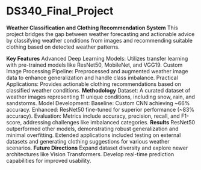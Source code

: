 # DS340_Final_Project

**Weather Classification and Clothing Recommendation System**
This project bridges the gap between weather forecasting and actionable advice by classifying weather conditions from images and recommending suitable clothing based on detected weather patterns.

**Key Features**
Advanced Deep Learning Models: Utilizes transfer learning with pre-trained models like ResNet50, MobileNet, and VGG19.
Custom Image Processing Pipeline: Preprocessed and augmented weather image data to enhance generalization and handle class imbalance.
Practical Applications: Provides actionable clothing recommendations based on classified weather conditions.
**Methodology**
Dataset: A curated dataset of weather images representing 11 unique conditions, including snow, rain, and sandstorms.
Model Development:
Baseline: Custom CNN achieving ~66% accuracy.
Enhanced: ResNet50 fine-tuned for superior performance (~83% accuracy).
Evaluation: Metrics include accuracy, precision, recall, and F1-score, addressing challenges like imbalanced categories.
**Results**
ResNet50 outperformed other models, demonstrating robust generalization and minimal overfitting.
Extended applications included testing on external datasets and generating clothing suggestions for various weather scenarios.
**Future Directions**
Expand dataset diversity and explore newer architectures like Vision Transformers.
Develop real-time prediction capabilities for improved usability.
